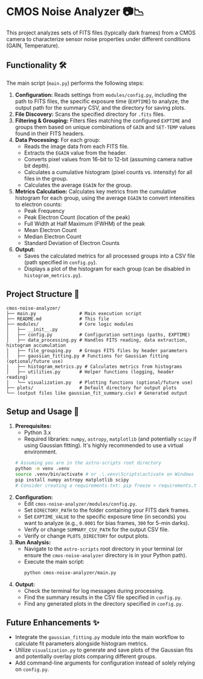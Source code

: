 # CMOS Noise Analyzer 📷📉

This project analyzes sets of FITS files (typically dark frames) from a CMOS camera to characterize sensor noise properties under different conditions (GAIN, Temperature).

## Functionality 🛠️

The main script (`main.py`) performs the following steps:

1.  **Configuration:** Reads settings from `modules/config.py`, including the path to FITS files, the specific exposure time (`EXPTIME`) to analyze, the output path for the summary CSV, and the directory for saving plots.
2.  **File Discovery:** Scans the specified directory for `.fits` files.
3.  **Filtering & Grouping:** Filters files matching the configured `EXPTIME` and groups them based on unique combinations of `GAIN` and `SET-TEMP` values found in their FITS headers.
4.  **Data Processing:** For each group:
    *   Reads the image data from each FITS file.
    *   Extracts the `EGAIN` value from the header.
    *   Converts pixel values from 16-bit to 12-bit (assuming camera native bit depth).
    *   Calculates a cumulative histogram (pixel counts vs. intensity) for all files in the group.
    *   Calculates the average `EGAIN` for the group.
5.  **Metrics Calculation:** Calculates key metrics from the cumulative histogram for each group, using the average `EGAIN` to convert intensities to electron counts:
    *   Peak Frequency
    *   Peak Electron Count (location of the peak)
    *   Full Width at Half Maximum (FWHM) of the peak
    *   Mean Electron Count
    *   Median Electron Count
    *   Standard Deviation of Electron Counts
6.  **Output:**
    *   Saves the calculated metrics for all processed groups into a CSV file (path specified in `config.py`).
    *   Displays a plot of the histogram for each group (can be disabled in `histogram_metrics.py`).

## Project Structure 📁

```
cmos-noise-analyzer/
├── main.py                # Main execution script
├── README.md              # This file
├── modules/               # Core logic modules
│   ├── __init__.py
│   ├── config.py          # Configuration settings (paths, EXPTIME)
│   ├── data_processing.py # Handles FITS reading, data extraction, histogram accumulation
│   ├── file_grouping.py   # Groups FITS files by header parameters
│   ├── gaussian_fitting.py # Functions for Gaussian fitting (optional/future use)
│   ├── histogram_metrics.py # Calculates metrics from histograms
│   ├── utilities.py       # Helper functions (logging, header reading)
│   └── visualization.py   # Plotting functions (optional/future use)
├── plots/                 # Default directory for output plots
└── (output files like gaussian_fit_summary.csv) # Generated output
```

## Setup and Usage 🚀

1.  **Prerequisites:**
    *   Python 3.x
    *   Required libraries: `numpy`, `astropy`, `matplotlib` (and potentially `scipy` if using Gaussian fitting). It's highly recommended to use a virtual environment.
    ```bash
    # Assuming you are in the astro-scripts root directory
    python -m venv .venv
    source .venv/bin/activate # or .\.venv\Scripts\activate on Windows
    pip install numpy astropy matplotlib scipy
    # Consider creating a requirements.txt: pip freeze > requirements.txt
    ```
2.  **Configuration:**
    *   Edit `cmos-noise-analyzer/modules/config.py`.
    *   Set `DIRECTORY_PATH` to the folder containing your FITS dark frames.
    *   Set `EXPTIME_VALUE` to the specific exposure time (in seconds) you want to analyze (e.g., `0.0001` for bias frames, `300` for 5-min darks).
    *   Verify or change `SUMMARY_CSV_PATH` for the output CSV file.
    *   Verify or change `PLOTS_DIRECTORY` for output plots.
3.  **Run Analysis:**
    *   Navigate to the `astro-scripts` root directory in your terminal (or ensure the `cmos-noise-analyzer` directory is in your Python path).
    *   Execute the main script:
        ```bash
        python cmos-noise-analyzer/main.py
        ```
4.  **Output:**
    *   Check the terminal for log messages during processing.
    *   Find the summary results in the CSV file specified in `config.py`.
    *   Find any generated plots in the directory specified in `config.py`.

## Future Enhancements ✨

*   Integrate the `gaussian_fitting.py` module into the main workflow to calculate fit parameters alongside histogram metrics.
*   Utilize `visualization.py` to generate and save plots of the Gaussian fits and potentially overlay plots comparing different groups.
*   Add command-line arguments for configuration instead of solely relying on `config.py`. 